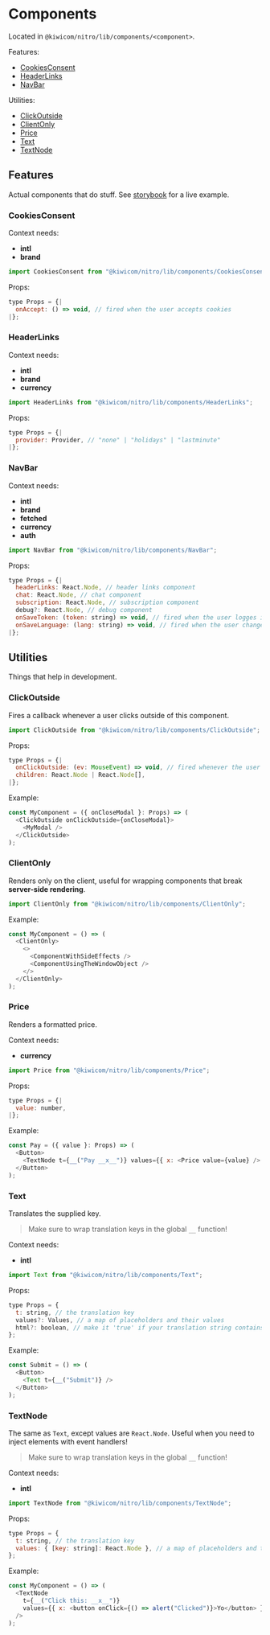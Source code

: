 # Components

Located in `@kiwicom/nitro/lib/components/<component>`.

Features:
* [CookiesConsent](#CookiesConsent)
* [HeaderLinks](#HeaderLinks)
* [NavBar](#NavBar)

Utilities:
* [ClickOutside](#ClickOutside)
* [ClientOnly](#ClientOnly)
* [Price](#Price)
* [Text](#Text)
* [TextNode](#TextNode)

## Features

Actual components that do stuff. See [storybook](https://nitro-storybook-master.fe.staging.kiwi.com) for a live example.

### CookiesConsent

Context needs:
* **intl**
* **brand**

```js
import CookiesConsent from "@kiwicom/nitro/lib/components/CookiesConsent";
```

Props:
```js
type Props = {|
  onAccept: () => void, // fired when the user accepts cookies
|};
```

### HeaderLinks

Context needs:
* **intl**
* **brand**
* **currency**

```js
import HeaderLinks from "@kiwicom/nitro/lib/components/HeaderLinks";
```

Props:
```js
type Props = {|
  provider: Provider, // "none" | "holidays" | "lastminute"
|};
```

### NavBar

Context needs:
* **intl**
* **brand**
* **fetched**
* **currency**
* **auth**

```js
import NavBar from "@kiwicom/nitro/lib/components/NavBar";
```

Props:
```js
type Props = {|
  headerLinks: React.Node, // header links component
  chat: React.Node, // chat component
  subscription: React.Node, // subscription component
  debug?: React.Node, // debug component
  onSaveToken: (token: string) => void, // fired when the user logges in
  onSaveLanguage: (lang: string) => void, // fired when the user changes language
|};
```

## Utilities

Things that help in development.

### ClickOutside

Fires a callback whenever a user clicks outside of this component.

```js
import ClickOutside from "@kiwicom/nitro/lib/components/ClickOutside";
```

Props:
```js
type Props = {|
  onClickOutside: (ev: MouseEvent) => void, // fired whenever the user clicks outside of the component
  children: React.Node | React.Node[],
|};
```

Example:
```js
const MyComponent = ({ onCloseModal }: Props) => (
  <ClickOutside onClickOutside={onCloseModal}>
    <MyModal />
  </ClickOutside>
);
```

### ClientOnly

Renders only on the client, useful for wrapping components that break **server-side rendering**.

```js
import ClientOnly from "@kiwicom/nitro/lib/components/ClientOnly";
```

Example:
```js
const MyComponent = () => (
  <ClientOnly>
    <>
      <ComponentWithSideEffects />
      <ComponentUsingTheWindowObject />
    </>
  </ClientOnly>
);
```

### Price

Renders a formatted price.

Context needs:
* **currency**

```js
import Price from "@kiwicom/nitro/lib/components/Price";
```

Props:
```js
type Props = {|
  value: number,
|};
```

Example:
```js
const Pay = ({ value }: Props) => (
  <Button>
    <TextNode t={__("Pay __x__")} values={{ x: <Price value={value} /> }} />
  </Button>
);
```

### Text

Translates the supplied key.

> Make sure to wrap translation keys in the global `__` function!

Context needs:
* **intl**

```js
import Text from "@kiwicom/nitro/lib/components/Text";
```

Props:
```js
type Props = {
  t: string, // the translation key
  values?: Values, // a map of placeholders and their values
  html?: boolean, // make it 'true' if your translation string contains HTML elements
};
```

Example:
```js
const Submit = () => (
  <Button>
    <Text t={__("Submit")} />
  </Button>
);
```

### TextNode

The same as `Text`, except values are `React.Node`. Useful when you need to inject elements with event handlers!

> Make sure to wrap translation keys in the global `__` function!

Context needs:
* **intl**

```js
import TextNode from "@kiwicom/nitro/lib/components/TextNode";
```

Props:
```js
type Props = {
  t: string, // the translation key
  values: { [key: string]: React.Node }, // a map of placeholders and their React Node values
};
```

Example:
```js
const MyComponent = () => (
  <TextNode
    t={__("Click this: __x__")}
    values={{ x: <button onClick={() => alert("Clicked")}>Yo</button> }}
  />
);
```
